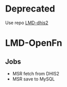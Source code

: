 # Deprecated
Use repo [LMD-dhis2](https://github.com/dsurrao/LMD-dhis2)

# LMD-OpenFn

## Jobs

- MSR fetch from DHIS2
- MSR save to MySQL
